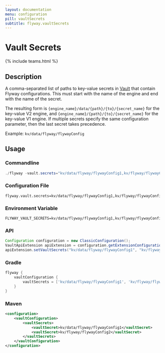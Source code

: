 ```yaml
---
layout: documentation
menu: configuration
pill: vaultSecrets
subtitle: flyway.vaultSecrets
---
```


# Vault Secrets
{% include teams.html %}

## Description
A comma-separated list of paths to key-value secrets in [Vault](https://www.vaultproject.io/) that contain Flyway configurations. This must start with the name of the engine and end with the name of the secret.

The resulting form is `{engine_name}/data/{path}/{to}/{secret_name}` for the key-value V2 engine, and `{engine_name}/{path}/{to}/{secret_name}` for the key-value V1 engine.
If multiple secrets specify the same configuration parameter, then the last secret takes precedence.

Example: `kv/data/flyway/flywayConfig`

## Usage

### Commandline
```powershell
./flyway -vault.secrets="kv/data/flyway/flywayConfig1,kv/flyway/flywayConfig2" info
```

### Configuration File
```properties
flyway.vault.secrets=kv/data/flyway/flywayConfig1,kv/flyway/flywayConfig2
```

### Environment Variable
```properties
FLYWAY_VAULT_SECRETS=kv/data/flyway/flywayConfig1,kv/flyway/flywayConfig2
```

### API
```java
Configuration configuration = new ClassicConfiguration();
VaultApiExtension apiExtension = configuration.getExtensionConfiguration(VaultApiExtension.class);
apiExtension.setVaultSecrets("kv/data/flyway/flywayConfig1", "kv/flyway/flywayConfig2");
```

### Gradle
```groovy
flyway {
    vaultConfiguration {
        vaultSecrets = ['kv/data/flyway/flywayConfig1', 'kv/flyway/flywayConfig2']
    }
}
```

### Maven
```xml
<configuration>
    <vaultConfiguration>
        <vaultSecrets>
            <vaultSecret>kv/data/flyway/flywayConfig1</vaultSecret>
            <vaultSecret>kv/flyway/flywayConfig2</vaultSecret>
        </vaultSecrets>
    </vaultConfiguration>
</configuration>
```
